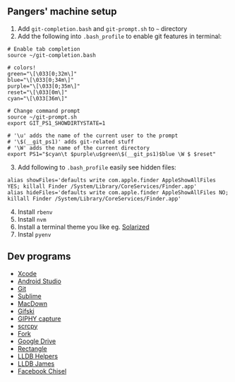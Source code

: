 ## Pangers' machine setup

1. Add `git-completion.bash` and `git-prompt.sh` to `~` directory
2. Add the following into `.bash_profile` to enable git features in terminal:

```
# Enable tab completion
source ~/git-completion.bash

# colors!
green="\[\033[0;32m\]"
blue="\[\033[0;34m\]"
purple="\[\033[0;35m\]"
reset="\[\033[0m\]"
cyan="\[\033[36m\]"

# Change command prompt
source ~/git-prompt.sh
export GIT_PS1_SHOWDIRTYSTATE=1

# '\u' adds the name of the current user to the prompt
# '\$(__git_ps1)' adds git-related stuff
# '\W' adds the name of the current directory
export PS1="$cyan\t $purple\u$green\$(__git_ps1)$blue \W $ $reset"

```

3. Add following to `.bash_profile` easily see hidden files:

```
alias showFiles='defaults write com.apple.finder AppleShowAllFiles YES; killall Finder /System/Library/CoreServices/Finder.app'
alias hideFiles='defaults write com.apple.finder AppleShowAllFiles NO; killall Finder /System/Library/CoreServices/Finder.app'
```

4. Install `rbenv`
5. Install `nvm`
6. Install a terminal theme you like eg. [Solarized](https://github.com/tomislav/osx-terminal.app-colors-solarized)
7. Instal `pyenv`


## Dev programs
- [Xcode](https://developer.apple.com/xcode/)
- [Android Studio](https://developer.android.com/studio)
- [Git](https://git-scm.com/downloads)
- [Sublime](https://www.sublimetext.com/)
- [MacDown](https://macdown.uranusjr.com/)
- [Gifski](https://gif.ski/)
- [GIPHY capture](https://giphy.com/apps/giphycapture)
- [scrcpy](https://github.com/Genymobile/scrcpy)
- [Fork](https://git-fork.com/)
- [Google Drive](https://www.google.com/drive/download/)
- [Rectangle](https://github.com/rxhanson/Rectangle)
- [LLDB Helpers](https://github.com/DerekSelander/LLDB)
- [LLDB James](https://github.com/pangers/lldb_james)
- [Facebook Chisel](https://github.com/facebook/chisel)
